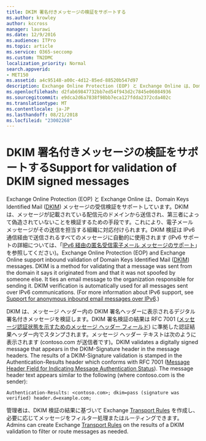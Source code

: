 ```yaml
---
title: DKIM 署名付きメッセージの検証をサポートする
ms.author: krowley
author: kccross
manager: laurawi
ms.date: 12/9/2016
ms.audience: ITPro
ms.topic: article
ms.service: O365-seccomp
ms.custom: TN2DMC
localization_priority: Normal
search.appverid:
- MET150
ms.assetid: a4c95148-a00c-4d12-85ed-88520b547d97
description: Exchange Online Protection (EOP) と Exchange Online は、Domain Keys Identified Mail (DKIM) メッセージの受信検証をサポートしています。DKIM は、メッセージが記載されている配信元のドメインから送信され、第三者によって偽造されていないことを検証するための手段です。これにより、電子メール メッセージがその送信を担当する組織に対応付けられます。DKIM 検証は IPv6 通信経由で送信されるすべてのメッセージに自動的に使用されます (IPv6 サポートの詳細については、「IPv6 経由の匿名受信電子メール メッセージのサポート」を参照してください)。
ms.openlocfilehash: d2fab69847732bb7ed54f943d2c7845e06084936
ms.sourcegitcommit: e9dca2d6a7838f98bb7eca127fdda2372cda402c
ms.translationtype: MT
ms.contentlocale: ja-JP
ms.lasthandoff: 08/21/2018
ms.locfileid: "23002268"
---
```

# <a name="support-for-validation-of-dkim-signed-messages"></a><span data-ttu-id="7cbcd-107">DKIM 署名付きメッセージの検証をサポートする</span><span class="sxs-lookup"><span data-stu-id="7cbcd-107">Support for validation of DKIM signed messages</span></span>

<span data-ttu-id="7cbcd-p102">Exchange Online Protection (EOP) と Exchange Online は、Domain Keys Identified Mail ([DKIM](https://www.rfc-editor.org/rfc/rfc6376.txt)) メッセージの受信検証をサポートしています。DKIM は、メッセージが記載されている配信元のドメインから送信され、第三者によって偽造されていないことを検証するための手段です。これにより、電子メール メッセージがその送信を担当する組織に対応付けられます。DKIM 検証は IPv6 通信経由で送信されるすべてのメッセージに自動的に使用されます (IPv6 サポートの詳細については、「[IPv6 経由の匿名受信電子メール メッセージのサポート](support-for-anonymous-inbound-email-messages-over-ipv6.md)」を参照してください)。</span><span class="sxs-lookup"><span data-stu-id="7cbcd-p102">Exchange Online Protection (EOP) and Exchange Online support inbound validation of Domain Keys Identified Mail ([DKIM](https://www.rfc-editor.org/rfc/rfc6376.txt)) messages. DKIM is a method for validating that a message was sent from the domain it says it originated from and that it was not spoofed by someone else. It ties an email message to the organization responsible for sending it. DKIM verification is automatically used for all messages sent over IPv6 communications. (For more information about IPv6 support, see [Support for anonymous inbound email messages over IPv6](support-for-anonymous-inbound-email-messages-over-ipv6.md).)</span></span>
  
<span data-ttu-id="7cbcd-p103">DKIM は、メッセージ ヘッダー内の DKIM 署名ヘッダーに表示されるデジタル署名付きメッセージを検証します。DKIM 署名検証の結果は RFC 7001 ([メッセージ認証状態を示すためのメッセージ ヘッダー フィールド](https://www.rfc-editor.org/rfc/rfc7001.txt)) に準拠した認証結果ヘッダー内でスタンプされます。メッセージ ヘッダー テキストは次のように表示されます (contoso.com が送信者です)。</span><span class="sxs-lookup"><span data-stu-id="7cbcd-p103">DKIM validates a digitally signed message that appears in the DKIM-Signature header in the message headers. The results of a DKIM-Signature validation is stamped in the Authentication-Results header which conforms with RFC 7001 ([Message Header Field for Indicating Message Authentication Status](https://www.rfc-editor.org/rfc/rfc7001.txt)). The message header text appears similar to the following (where contoso.com is the sender):</span></span>
  
 `Authentication-Results: <contoso.com>; dkim=pass (signature was verified) header.d=example.com;`
  
<span data-ttu-id="7cbcd-116">管理者は、DKIM 検証の結果に基づいて Exchange [Transport Rules](http://technet.microsoft.com/library/743bd525-0ca2-426d-b76c-b4a052bc8886.aspx) を作成し、必要に応じてメッセージをフィルター処理またはルーティングできます。</span><span class="sxs-lookup"><span data-stu-id="7cbcd-116">Admins can create Exchange [Transport Rules](http://technet.microsoft.com/library/743bd525-0ca2-426d-b76c-b4a052bc8886.aspx) on the results of a DKIM validation to filter or route messages as needed.</span></span> 
  

